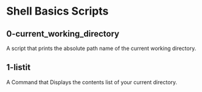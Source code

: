 # Shell Basics Scripts

## 0-current_working_directory
A script that prints the absolute path name of the current working directory.

## 1-listit
A Command that Displays the contents list of your current directory.